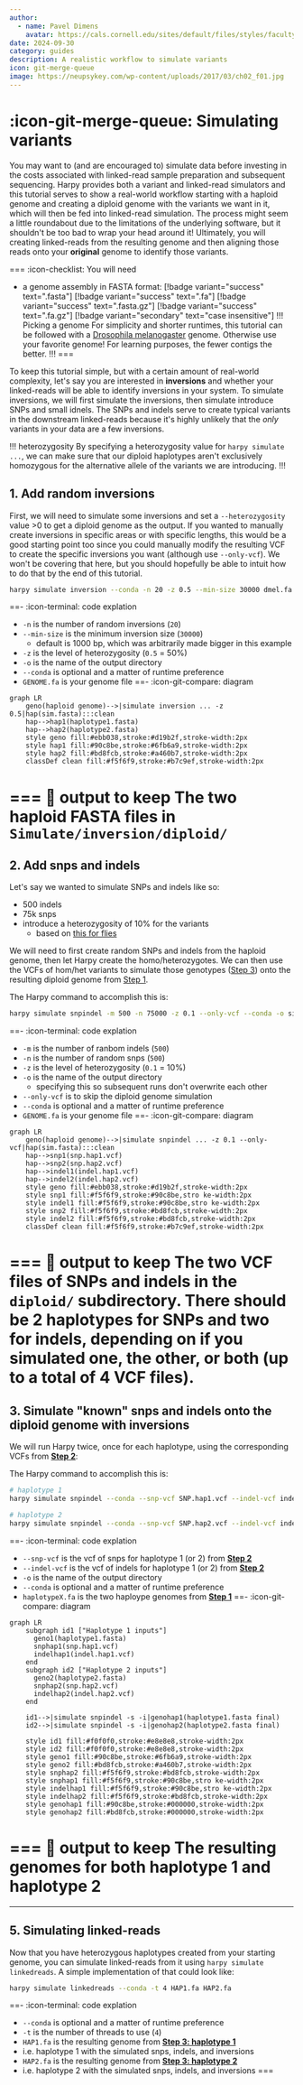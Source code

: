```yaml
---
author: 
  - name: Pavel Dimens
    avatar: https://cals.cornell.edu/sites/default/files/styles/faculty/public/2024-09/afs-headshot-high-res-2cropped_0.jpg
date: 2024-09-30
category: guides
description: A realistic workflow to simulate variants
icon: git-merge-queue
image: https://neupsykey.com/wp-content/uploads/2017/03/ch02_f01.jpg
---
```


# :icon-git-merge-queue: Simulating variants
You may want to (and are encouraged to) simulate data before investing in the
costs associated with linked-read sample preparation and subsequent sequencing. 
Harpy provides both a variant and linked-read simulators and this tutorial serves to
show a real-world workflow starting with a haploid genome and creating a diploid genome
with the variants we want in it, which will then be fed into linked-read simulation. The
process might seem a little roundabout due to the limitations of the underlying software,
but it shouldn't be too bad to wrap your head around it! Ultimately, you will creating
linked-reads from the resulting genome and then aligning those reads onto your **original**
genome to identify those variants.

===  :icon-checklist: You will need
- a genome assembly in FASTA format: [!badge variant="success" text=".fasta"] [!badge variant="success" text=".fa"] [!badge variant="success" text=".fasta.gz"] [!badge variant="success" text=".fa.gz"] [!badge variant="secondary" text="case insensitive"]
!!! Picking a genome
For simplicity and shorter runtimes, this tutorial can be followed with a [Drosophila melanogaster](https://www.ncbi.nlm.nih.gov/datasets/genome/GCF_000001215.4/)
genome. Otherwise use your favorite genome! For learning purposes, the fewer contigs the better.
!!!
===

To keep this tutorial simple, but with a certain amount of real-world complexity, let's say you are interested in **inversions** and
whether your linked-reads will be able to identify inversions in your system. To simulate inversions, we will first simulate the inversions,
then simulate introduce SNPs and small idnels. The SNPs and indels serve to create typical variants in the downstream linked-reads because it's highly
unlikely that the _only_ variants in your data are a few inversions. 

!!! heterozygosity
By specifying a heterozygosity value for `harpy simulate ...`, we can make sure that our diploid haplotypes aren't exclusively homozygous for the alternative allele of the variants we are introducing.
!!!

## 1. Add random inversions
First, we will need to simulate some inversions and set a `--heterozygosity` value >0 to get a diploid genome as the output.
If you wanted to manually create inversions in specific areas or with specific lengths, this would be a good starting point too since
you could manually modify the resulting VCF to create the specific inversions you want (although use `--only-vcf`). We won't be covering
that here, but you should hopefully be able to intuit how to do that by the end of this tutorial.

```bash
harpy simulate inversion --conda -n 20 -z 0.5 --min-size 30000 dmel.fa
```
==- :icon-terminal: code explation
- `-n` is the number of random inversions (`20`)
- `--min-size` is the minimum inversion size (`30000`)
    - default is 1000 bp, which was arbitrarily made bigger in this example
- `-z` is the level of heterozygosity (`0.5` = 50%)
- `-o` is the name of the output directory
- `--conda` is optional and a matter of runtime preference
- `GENOME.fa` is your genome file
==- :icon-git-compare: diagram
```mermaid
graph LR
    geno(haploid genome)-->|simulate inversion ... -z 0.5|hap(sim.fasta):::clean
    hap-->hap1(haplotype1.fasta)
    hap-->hap2(haplotype2.fasta)
    style geno fill:#ebb038,stroke:#d19b2f,stroke-width:2px
    style hap1 fill:#90c8be,stroke:#6fb6a9,stroke-width:2px
    style hap2 fill:#bd8fcb,stroke:#a460b7,stroke-width:2px
    classDef clean fill:#f5f6f9,stroke:#b7c9ef,stroke-width:2px
```
=== 📝 output to keep
The two haploid FASTA files in `Simulate/inversion/diploid/`
===

## 2. Add snps and indels
Let's say we wanted to simulate SNPs and indels like so:
- 500 indels
- 75k snps
- introduce a heterozygosity of 10% for the variants
  - based on [this for flies](https://www.ncbi.nlm.nih.gov/pmc/articles/PMC1203202/pdf/255.pdf)

We will need to first create random SNPs and indels from the haploid genome, then let Harpy create
the homo/heterozygotes. We can then use the VCFs of hom/het variants to simulate those genotypes ([Step 3](#3-simulate-known-snps-and-indels-onto-the-diploid-genome-with-inversions)) onto
the resulting diploid genome from [Step 1](#1-add-random-inversions).

The Harpy command to accomplish this is:
```bash
harpy simulate snpindel -m 500 -n 75000 -z 0.1 --only-vcf --conda -o sim_snpindel GENOME.fa
```
==- :icon-terminal: code explation
- `-m` is the number of ranbom indels (`500`)
- `-n` is the number of random snps (`500`)
- `-z` is the level of heterozygosity (`0.1` = 10%)
- `-o` is the name of the output directory
    - specifying this so subsequent runs don't overwrite each other
- `--only-vcf` is to skip the diploid genome simulation
- `--conda` is optional and a matter of runtime preference
- `GENOME.fa` is your genome file
==- :icon-git-compare: diagram
```mermaid
graph LR
    geno(haploid genome)-->|simulate snpindel ... -z 0.1 --only-vcf|hap(sim.fasta):::clean
    hap-->snp1(snp.hap1.vcf)
    hap-->snp2(snp.hap2.vcf)
    hap-->indel1(indel.hap1.vcf)
    hap-->indel2(indel.hap2.vcf)
    style geno fill:#ebb038,stroke:#d19b2f,stroke-width:2px
    style snp1 fill:#f5f6f9,stroke:#90c8be,stro ke-width:2px
    style indel1 fill:#f5f6f9,stroke:#90c8be,stro ke-width:2px
    style snp2 fill:#f5f6f9,stroke:#bd8fcb,stroke-width:2px
    style indel2 fill:#f5f6f9,stroke:#bd8fcb,stroke-width:2px
    classDef clean fill:#f5f6f9,stroke:#b7c9ef,stroke-width:2px
```
=== 📝 output to keep
The two VCF files of SNPs and indels in the `diploid/` subdirectory. There should be 2 haplotypes for SNPs and two for indels, depending
on if you simulated one, the other, or both (up to a total of 4 VCF files).
===

## 3. Simulate "known" snps and indels onto the diploid genome with inversions
We will run Harpy twice, once for each haplotype, using the corresponding VCFs from [**Step 2**](#2-add-snps-and-indels):

The Harpy command to accomplish this is:
```bash
# haplotype 1
harpy simulate snpindel --conda --snp-vcf SNP.hap1.vcf --indel-vcf indel.hap1.vcf -o sim_snp_hap1 haplotype1.fa

# haplotype 2
harpy simulate snpindel --conda --snp-vcf SNP.hap2.vcf --indel-vcf indel.hap2.vcf -o sim_snp_hap2 haplotype2.fa
```
==- :icon-terminal: code explation
- `--snp-vcf` is the vcf of snps for haplotype 1 (or 2) from [**Step 2**](#2-add-snps-and-indels)
- `--indel-vcf` is the vcf of indels for haplotype 1 (or 2) from [**Step 2**](#2-add-snps-and-indels)
- `-o` is the name of the output directory
- `--conda` is optional and a matter of runtime preference
- `haplotypeX.fa` is the two haploype genomes from  [**Step 1**](#1-add-random-inversions)
==- :icon-git-compare: diagram
```mermaid
graph LR
    subgraph id1 ["Haplotype 1 inputs"]
      geno1(haplotype1.fasta)
      snphap1(snp.hap1.vcf)
      indelhap1(indel.hap1.vcf)
    end
    subgraph id2 ["Haplotype 2 inputs"]
      geno2(haplotype2.fasta)
      snphap2(snp.hap2.vcf)
      indelhap2(indel.hap2.vcf)
    end

    id1-->|simulate snpindel -s -i|genohap1(haplotype1.fasta final)
    id2-->|simulate snpindel -s -i|genohap2(haplotype2.fasta final)

    style id1 fill:#f0f0f0,stroke:#e8e8e8,stroke-width:2px
    style id2 fill:#f0f0f0,stroke:#e8e8e8,stroke-width:2px
    style geno1 fill:#90c8be,stroke:#6fb6a9,stroke-width:2px
    style geno2 fill:#bd8fcb,stroke:#a460b7,stroke-width:2px
    style snphap2 fill:#f5f6f9,stroke:#bd8fcb,stroke-width:2px
    style snphap1 fill:#f5f6f9,stroke:#90c8be,stro ke-width:2px
    style indelhap1 fill:#f5f6f9,stroke:#90c8be,stro ke-width:2px
    style indelhap2 fill:#f5f6f9,stroke:#bd8fcb,stroke-width:2px
    style genohap1 fill:#90c8be,stroke:#000000,stroke-width:2px
    style genohap2 fill:#bd8fcb,stroke:#000000,stroke-width:2px
```
=== 📝 output to keep
The resulting genomes for both haplotype 1 and haplotype 2
===
-------

## 5. Simulating linked-reads
Now that you have heterozygous haplotypes created from your starting genome, you can simulate linked-reads from it using
`harpy simulate linkedreads`. A simple implementation of that could look like:
```bash
harpy simulate linkedreads --conda -t 4 HAP1.fa HAP2.fa
```
==- :icon-terminal: code explation
- `--conda` is optional and a matter of runtime preference
- `-t` is the number of threads to use (`4`)
- `HAP1.fa` is the resulting genome from [**Step 3: haplotype 1**](#3-simulate-known-snps-and-indels-onto-the-diploid-genome-with-inversions)
 - i.e. haplotype 1 with the simulated snps, indels, and inversions
- `HAP2.fa` is the resulting genome from [**Step 3: haplotype 2**](#3-simulate-known-snps-and-indels-onto-the-diploid-genome-with-inversions)
 - i.e. haplotype 2 with the simulated snps, indels, and inversions
===
